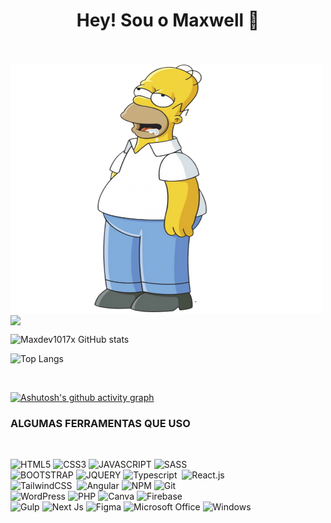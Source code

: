 <h1 align="center">Hey! Sou o  Maxwell 👋</h1> 
<br>
<br>
<img align="center"  alt="GIF" src="https://github.com/Maxdev1017x/servidor_estaticos/blob/main/homer.png"![Uploading code.gif…]()
" width="500" height="400" />


<img width=55% align="center"  src="https://github-readme-streak-stats.herokuapp.com?user=Maxdev1017x&theme=github_dark_dimmed&mode=weekly"/>


![Maxdev1017x GitHub stats](https://github-readme-stats.vercel.app/api?username=Maxdev1017x&show_icons=true&theme=github_dark_dimmed)


![Top Langs](https://github-readme-stats.vercel.app/api/top-langs/?username=Maxdev1017x&theme=github_dark_dimmed&hide_progress=true)


<br>

[![Ashutosh's github activity graph](https://github-readme-activity-graph.vercel.app/graph?username=Maxdev1017x&bg_color=24292F&color=4E90E3&line=FFF&point=FFF&area=true&hide_border=true)](https://github.com/Maxdev1017x/github-readme-activity-graph)

### ALGUMAS FERRAMENTAS QUE USO

<br>


![HTML5](https://img.shields.io/badge/HTML5-E34F26?style=for-the-badge&logo=html5&logoColor=white)
![CSS3](https://img.shields.io/badge/CSS3-1572B6?style=for-the-badge&logo=css3&logoColor=white)
![JAVASCRIPT](https://img.shields.io/badge/JavaScript-F7DF1E?style=for-the-badge&logo=javascript&logoColor=black)
![SASS](https://img.shields.io/badge/Sass-CC6699?style=for-the-badge&logo=sass&logoColor=white)
<br>
![BOOTSTRAP](https://img.shields.io/badge/Bootstrap-563D7C?style=for-the-badge&logo=bootstrap&logoColor=white)
![JQUERY](https://img.shields.io/badge/jQuery-0769AD?style=for-the-badge&logo=jquery&logoColor=white)
![Typescript](https://img.shields.io/badge/TypeScript-007ACC?style=for-the-badge&logo=typescript&logoColor=white)&nbsp;
![React.js](https://img.shields.io/badge/React-20232A?style=for-the-badge&logo=react&logoColor=61DAFB)
<br>
![TailwindCSS](	https://img.shields.io/badge/Tailwind_CSS-38B2AC?style=for-the-badge&logo=tailwind-css&logoColor=white)&nbsp;
![Angular](https://img.shields.io/badge/Angular-DD0031?style=for-the-badge&logo=angular)
![NPM](https://img.shields.io/badge/npm-CB3837?style=for-the-badge&logo=npm&logoColor=white)
![Git](https://img.shields.io/badge/GIT-E44C30?style=for-the-badge&logo=git&logoColor=white)&nbsp;
<br>
![WordPress](https://img.shields.io/badge/Wordpress-21759B?style=for-the-badge&logo=wordpress&logoColor=white)
![PHP](https://img.shields.io/badge/PHP-777BB4?style=for-the-badge&logo=php&logoColor=white)
![Canva](https://img.shields.io/badge/Canva-%2300C4CC.svg?&style=for-the-badge&logo=Canva&logoColor=white)
![Firebase](https://img.shields.io/badge/firebase-ffca28?style=for-the-badge&logo=firebase&logoColor=black)
<br>
![Gulp](https://img.shields.io/badge/Gulp-CF4647?style=for-the-badge&logo=gulp&logoColor=white)
![Next Js](https://img.shields.io/badge/next%20js-000000?style=for-the-badge&logo=nextdotjs&logoColor=white)
![Figma](https://img.shields.io/badge/Figma-F24E1E?style=for-the-badge&logo=figma&logoColor=white)
![Microsoft Office](https://img.shields.io/badge/Microsoft_Office-D83B01?style=for-the-badge&logo=microsoft-office&logoColor=white)
![Windows](https://img.shields.io/badge/Windows-0078D6?style=for-the-badge&logo=windows&logoColor=white)

<br>
<br>







